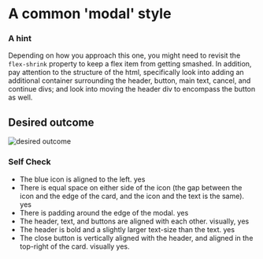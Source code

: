 # A common 'modal' style

### A hint
Depending on how you approach this one, you might need to revisit the `flex-shrink` property to keep a flex item from getting smashed. In addition, pay attention to the structure of the html, specifically look into adding an additional container surrounding the header, button, main text, cancel, and continue divs; and look into moving the header div to encompass the button as well.

## Desired outcome

![desired outcome](./desired-outcome.png)

### Self Check

- The blue icon is aligned to the left.
  yes
- There is equal space on either side of the icon (the gap between the icon and
  the edge of the card, and the icon and the text is the same).
  yes
- There is padding around the edge of the modal.
  yes
- The header, text, and buttons are aligned with each other.
  visually, yes
- The header is bold and a slightly larger text-size than the text.
  yes
- The close button is vertically aligned with the header, and aligned in the
  top-right of the card.
  visually yes.
